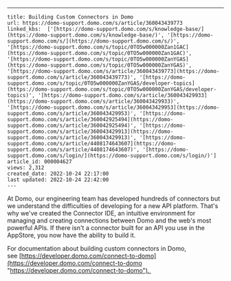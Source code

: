 ---
    title: Building Custom Connectors in Domo
    url: https://domo-support.domo.com/s/article/360043439773
    linked_kbs:  ['[https://domo-support.domo.com/s/knowledge-base/](https://domo-support.domo.com/s/knowledge-base/)', '[https://domo-support.domo.com/s/](https://domo-support.domo.com/s/)', '[https://domo-support.domo.com/s/topic/0TO5w000000Zan1GAC](https://domo-support.domo.com/s/topic/0TO5w000000Zan1GAC)', '[https://domo-support.domo.com/s/topic/0TO5w000000ZanYGAS](https://domo-support.domo.com/s/topic/0TO5w000000ZanYGAS)', '[https://domo-support.domo.com/s/article/360043439773](https://domo-support.domo.com/s/article/360043439773)', '[https://domo-support.domo.com/s/topic/0TO5w000000ZanYGAS/developer-topics](https://domo-support.domo.com/s/topic/0TO5w000000ZanYGAS/developer-topics)', '[https://domo-support.domo.com/s/article/360043429933](https://domo-support.domo.com/s/article/360043429933)', '[https://domo-support.domo.com/s/article/360043429953](https://domo-support.domo.com/s/article/360043429953)', '[https://domo-support.domo.com/s/article/360042925494](https://domo-support.domo.com/s/article/360042925494)', '[https://domo-support.domo.com/s/article/360043429913](https://domo-support.domo.com/s/article/360043429913)', '[https://domo-support.domo.com/s/article/4408174643607](https://domo-support.domo.com/s/article/4408174643607)', '[https://domo-support.domo.com/s/login/](https://domo-support.domo.com/s/login/)']
    article_id: 000004627
    views: 2,312
    created_date: 2022-10-24 22:17:00
    last updated: 2022-10-24 22:42:00
    ---



At Domo, our engineering team has developed hundreds of connectors but we understand the difficulties of developing for a new API platform. That's why we've created the Connector IDE, an intuitive environment for managing and creating connections between Domo and the web's most powerful APIs. If there isn't a connector built for an API you use in the AppStore, you now have the ability to build it. 


For documentation about building custom connectors in Domo, see [https://developer.domo.com/connect-to-domo](https://developer.domo.com/connect-to-domo "https://developer.domo.com/connect-to-domo"). 

